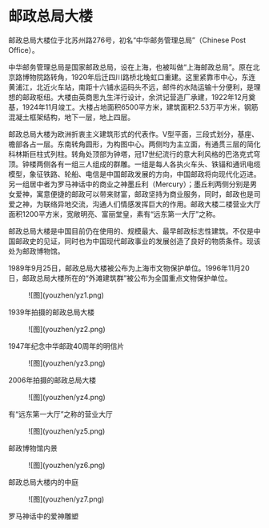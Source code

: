 # 邮政总局大楼

邮政总局大楼位于北苏州路276号，初名“中华邮务管理总局”（Chinese Post Office）。

中华邮务管理总局是国家邮政总局，设在上海，也被叫做“上海邮政总局”。原在北京路博物院路转角，1920年后迁四川路桥北堍虹口重建。这里紧靠市中心，东连黄浦江，北近火车站，南距十六铺水运码头不远，邮件的水陆运输十分便利，是理想的邮政枢纽。大楼由英商思九生洋行设计，余洪记营造厂承建，1922年12月奠基，1924年11月竣工。大楼占地面积6500平方米，建筑面积2.53万平方米，钢筋混凝土框架结构，地下一层，地上四层。

邮政总局大楼为欧洲折衷主义建筑形式的代表作。V型平面，三段式划分，基座、檐部各占一层。东南转角圆形，为构图中心。两侧均为主立面，有通贯三层的简化科林斯巨柱式列柱。转角处顶部为钟塔，冠17世纪流行的意大利风格的巴洛克式穹顶。钟楼两侧各有一组三人组成的群雕。一组是每人各执火车头、铁锚和通讯电缆模型，象征铁路、轮船、电信是中国邮政发展的方向，中国邮政将向现代化迈进。另一组居中者为罗马神话中的商业之神墨丘利（Mercury）；墨丘利两侧分别是男女爱神，寓意便捷的邮政可以带来财富，邮政坚持为商业服务，同时，邮政也是司爱之神，为联络异地交流，沟通人们情感发挥巨大的作用。邮政大楼二楼营业大厅面积1200平方米，宽敞明亮、富丽堂皇，素有“远东第一大厅”之称。

邮政总局大楼是中国目前仍在使用的、规模最大、最早邮政标志性建筑。不仅是中国邮政史的见证，同时也为中国现代邮政事业的发展创造了良好的物质条件。现该处为邮政博物馆。

1989年9月25日，邮政总局大楼被公布为上海市文物保护单位。1996年11月20日，邮政总局大楼所在的“外滩建筑群”被公布为全国重点文物保护单位。 

<figure markdown>
  ![图](youzhen/yz1.png)
  <figcaption></figcaption>
</figure>

1939年拍摄的邮政总局大楼

<figure markdown>
  ![图](youzhen/yz2.png)
  <figcaption></figcaption>
</figure>

1947年纪念中华邮政40周年的明信片

<figure markdown>
  ![图](youzhen/yz3.png)
  <figcaption></figcaption>
</figure>

2006年拍摄的邮政总局大楼

<figure markdown>
  ![图](youzhen/yz4.png)
  <figcaption></figcaption>
</figure>

有“远东第一大厅”之称的营业大厅

<figure markdown>
  ![图](youzhen/yz5.png)
  <figcaption></figcaption>
</figure>

邮政博物馆内景

<figure markdown>
  ![图](youzhen/yz6.png)
  <figcaption></figcaption>
</figure>

邮政总局大楼内的中庭

<figure markdown>
  ![图](youzhen/yz7.png)
  <figcaption></figcaption>
</figure>

罗马神话中的爱神雕塑


